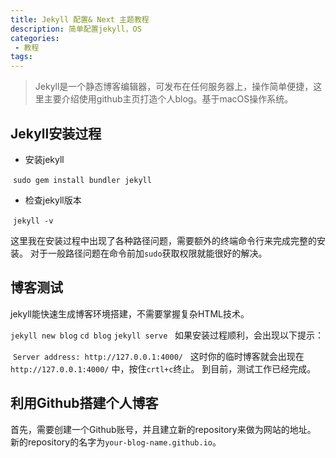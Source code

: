 ```yaml
---
title: Jekyll 配置& Next 主题教程
description: 简单配置jekyll，OS
categories:
 - 教程
tags:
---
```


> Jekyll是一个静态博客编辑器，可发布在任何服务器上，操作简单便捷，这里主要介绍使用github主页打造个人blog。基于macOS操作系统。

<!-- more -->

## Jekyll安装过程

* 安装jekyll

  `sudo gem install bundler jekyll`

* 检查jekyll版本

  `jekyll -v`

这里我在安装过程中出现了各种路径问题，需要额外的终端命令行来完成完整的安装。
对于一般路径问题在命令前加`sudo`获取权限就能很好的解决。


## 博客测试

jekyll能快速生成博客环境搭建，不需要掌握复杂HTML技术。

  `jekyll new blog`
  `cd blog`
  `jekyll serve`
  
如果安装过程顺利，会出现以下提示：
  
  `Server address: http://127.0.0.1:4000/`
  
这时你的临时博客就会出现在`http://127.0.0.1:4000/` 中，按住`crtl+c`终止。
到目前，测试工作已经完成。


## 利用Github搭建个人博客

首先，需要创建一个Github账号，并且建立新的repository来做为网站的地址。
新的repository的名字为`your-blog-name.github.io`。


